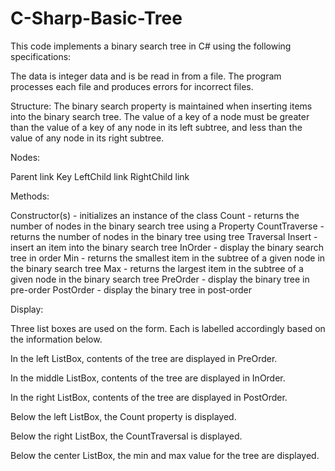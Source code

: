 # C-Sharp-Basic-Tree
This code implements a binary search tree in C# using the following specifications:

The data is integer data and is be read in from a file. The program processes each file and produces errors for incorrect files.

Structure: The binary search property is maintained when inserting items into the binary search tree.
The value of a key of a node must be greater than the value of a key of any node in its left subtree, and less
than the value of any node in its right subtree.

Nodes:

Parent link
Key
LeftChild link
RightChild link

Methods:

Constructor(s) - initializes an instance of the class
Count - returns the number of nodes in the binary search tree using a Property
CountTraverse - returns the number of nodes in the binary tree using tree Traversal
Insert - insert an item into the binary search tree
InOrder - display the binary search tree in order
Min - returns the smallest item in the subtree of a given node in the binary search tree
Max - returns the largest item in the subtree of a given node in the binary search tree
PreOrder - display the binary tree in pre-order
PostOrder - display the binary tree in post-order

Display:

Three list boxes are used on the form. Each is labelled accordingly based on the information below.

In the left ListBox, contents of the tree are displayed in PreOrder.

In the middle ListBox, contents of the tree are displayed in InOrder.

In the right ListBox, contents of the tree are displayed in PostOrder.

Below the left ListBox, the Count property is displayed.

Below the right ListBox, the CountTraversal is displayed.

Below the center ListBox, the min and max value for the tree are displayed.


